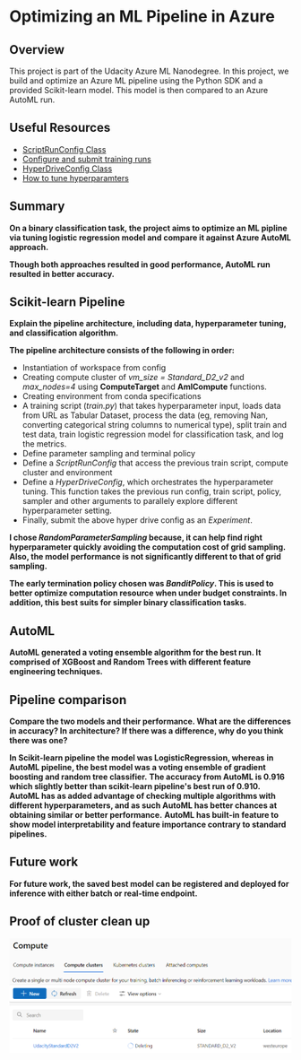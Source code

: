 # Optimizing an ML Pipeline in Azure

## Overview
This project is part of the Udacity Azure ML Nanodegree.
In this project, we build and optimize an Azure ML pipeline using the Python SDK and a provided Scikit-learn model.
This model is then compared to an Azure AutoML run.

## Useful Resources
- [ScriptRunConfig Class](https://docs.microsoft.com/en-us/python/api/azureml-core/azureml.core.scriptrunconfig?view=azure-ml-py)
- [Configure and submit training runs](https://docs.microsoft.com/en-us/azure/machine-learning/how-to-set-up-training-targets)
- [HyperDriveConfig Class](https://docs.microsoft.com/en-us/python/api/azureml-train-core/azureml.train.hyperdrive.hyperdriveconfig?view=azure-ml-py)
- [How to tune hyperparamters](https://docs.microsoft.com/en-us/azure/machine-learning/how-to-tune-hyperparameters)


## Summary
**On a binary classification task, the project aims to optimize an ML pipline via tuning logistic regression model and compare it against Azure AutoML approach.**

**Though both approaches resulted in good performance, AutoML run resulted in better accuracy.**

## Scikit-learn Pipeline
**Explain the pipeline architecture, including data, hyperparameter tuning, and classification algorithm.**

**The pipeline architecture consists of the following in order:**
 * Instantiation of workspace from config
 * Creating compute cluster of _vm_size = Standard_D2_v2_ and _max_nodes=4_ using **ComputeTarget** and **AmlCompute** functions.
 * Creating environment from conda specifications
 * A training script (_train.py_) that takes hyperparameter input, loads data from URL as Tabular Dataset, process the data (eg, removing Nan, converting categorical string columns to numerical type), split train and test data, train logistic regression model for classification task, and log the metrics.
 * Define parameter sampling and terminal policy
 * Define a _ScriptRunConfig_ that access the previous train script, compute cluster and environment
 * Define a _HyperDriveConfig_, which orchestrates the hyperparameter tuning. This function takes the previous run config, train script, policy, sampler and other arguments to parallely explore different hyperparameter setting.
 * Finally, submit the above hyper drive config as an _Experiment_.

**I chose _RandomParameterSampling_ because, it can help find right hyperparameter quickly avoiding the computation cost of grid sampling. Also, the model performance is not significantly different to that of grid sampling.**

**The early termination policy chosen was _BanditPolicy_. This is used to better optimize computation resource when under budget constraints. In addition, this best suits for simpler binary classification tasks.**

## AutoML
**AutoML generated a voting ensemble algorithm for the best run. It comprised of XGBoost and Random Trees with different feature engineering techniques.**

## Pipeline comparison
**Compare the two models and their performance. What are the differences in accuracy? In architecture? If there was a difference, why do you think there was one?**

**In Scikit-learn pipeline the model was LogisticRegression, whereas in AutoML pipeline, the best model was a voting ensemble of gradient boosting and random tree classifier.** 
**The accuracy from AutoML is 0.916 which slightly better than scikit-learn pipeline's best run of 0.910.**
**AutoML has as added advantage of checking multiple algorithms with different hyperparameters, and as such AutoML has better chances at obtaining similar or better performance.**
**AutoML has built-in feature to show model interpretability and feature importance contrary to standard pipelines.**
## Future work
**For future work, the saved best model can be registered and deployed for inference with either batch or real-time endpoint.**
## Proof of cluster clean up
![delete cluster](cluster_delete.png)
